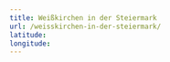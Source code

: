 ```yaml
---
title: Weißkirchen in der Steiermark
url: /weisskirchen-in-der-steiermark/
latitude: 
longitude: 
---
```

